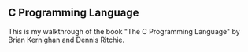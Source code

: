 C Programming Language
----------

This is my walkthrough of the book "The C Programming Language" by Brian Kernighan and Dennis Ritchie.

